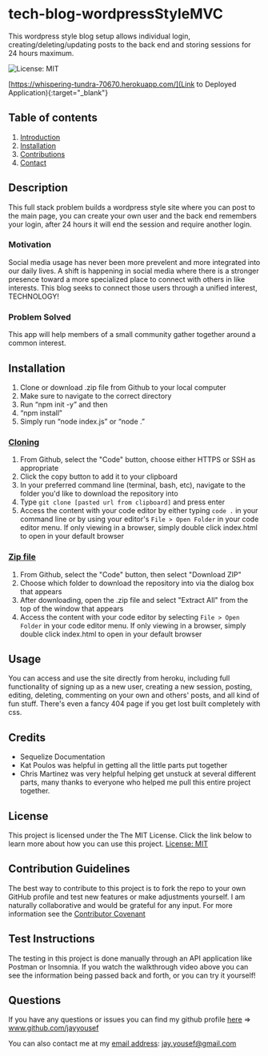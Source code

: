 # tech-blog-wordpressStyleMVC
This wordpress style blog setup allows individual login, creating/deleting/updating posts to the back end and storing sessions for 24 hours maximum.

![[License: MIT](https://img.shields.io/badge/License-MIT-yellow.svg)](https://opensource.org/licenses/MIT)

[https://whispering-tundra-70670.herokuapp.com/](Link to Deployed Application){:target="_blank"}


## Table of contents
1. [Introduction](#introduction)
2. [Installation](#installation)
3. [Contributions](#contributions)
4. [Contact](#contact)

## Description <a name="introduction"></a>
This full stack problem builds a wordpress style site where you can post to the main page, you can create your own user and the back end remembers your login, after 24 hours it will end the session and require another login.

### Motivation
Social media usage has never been more prevelent and more integrated into our daily lives. A shift is happening in social media where there is a stronger presence toward a more specialized place to connect with others in like interests. This blog seeks to connect those users through a unified interest, TECHNOLOGY!

### Problem Solved
This app will help members of a small community gather together around a common interest. 
	
## Installation <a name="installation"></a>
1.  Clone or download .zip file from Github to your local computer
2.  Make sure to navigate to the correct directory
3.  Run “npm init -y” and then 
4.  “npm install” 
5.  Simply run “node index.js” or “node .”

### <ins>Cloning</ins>
1. From Github, select the "Code" button, choose either HTTPS or SSH as appropriate
2. Click the copy button to add it to your clipboard
3. In your preferred command line (terminal, bash, etc), navigate to the folder you'd like to download the repository into
4. Type `git clone [pasted url from clipboard]` and press enter
5. Access the content with your code editor by either typing `code .` in your command line or by using your editor's `File > Open Folder` in your code editor menu. If only viewing in a browser, simply double click index.html to open in your default browser


### <ins>Zip file</ins>
1. From Github, select the "Code" button, then select "Download ZIP"
2. Choose which folder to download the repository into via the dialog box that appears
3. After downloading, open the .zip file and select "Extract All" from the top of the window that appears
4. Access the content with your code editor by selecting `File > Open Folder` in your code editor menu. If only viewing in a browser, simply double click index.html to open in your default browser

## Usage
You can access and use the site directly from heroku, including full functionality of signing up as a new user, creating a new session, posting, editing, deleting, commenting on your own and others' posts, and all kind of fun stuff. There's even a fancy 404 page if you get lost built completely with css.

## Credits
* Sequelize Documentation
* Kat Poulos was helpful in getting all the little parts put together
* Chris Martinez was very helpful helping get unstuck at several different parts, many thanks to everyone who helped me pull this entire project together.

## License 
This project is licensed under the The MIT License. Click the link below to learn more about how you can use this project.
[License: MIT](https://opensource.org/licenses/MIT)


## Contribution Guidelines <a name="contributions"></a>
The best way to contribute to this project is to fork the repo to your own GitHub profile and test new features or make adjustments yourself. I am naturally collaborative and would be grateful for any input.
For more information see the [Contributor Covenant](https://www.contributor-covenant.org/)

## Test Instructions
The testing in this project is done manually through an API application like Postman or Insomnia. If you watch the walkthrough video above you can see the information being passed back and forth, or you can try it yourself!

## Questions <a name="contact"></a>
If you have any questions or issues you can find my github profile [here](www.github.com/jayyousef) => www.github.com/jayyousef

You can also contact me at my [email address](mailto:jay.yousef@gmail.com): jay.yousef@gmail.com
